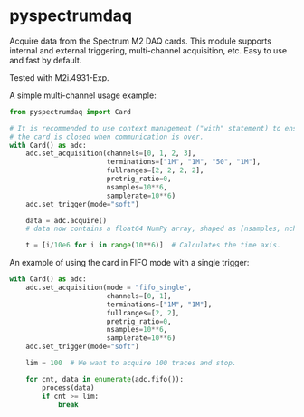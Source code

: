 # pyspectrumdaq
Acquire data from the Spectrum M2 DAQ cards. This module supports internal and external triggering, multi-channel acquisition, etc. Easy to use and fast by default.

Tested with M2i.4931-Exp.

A simple multi-channel usage example:

```python
from pyspectrumdaq import Card

# It is recommended to use context management ("with" statement) to ensire that 
# the card is closed when communication is over.
with Card() as adc:
    adc.set_acquisition(channels=[0, 1, 2, 3], 
                        terminations=["1M", "1M", "50", "1M"], 
                        fullranges=[2, 2, 2, 2],
                        pretrig_ratio=0, 
                        nsamples=10**6,
                        samplerate=10**6)             
    adc.set_trigger(mode="soft")

    data = adc.acquire()
    # data now contains a float64 NumPy array, shaped as [nsamples, nchannels]

    t = [i/10e6 for i in range(10**6)]  # Calculates the time axis.
```

An example of using the card in FIFO mode with a single trigger:
```python
with Card() as adc:
    adc.set_acquisition(mode = "fifo_single", 
                        channels=[0, 1], 
                        terminations=["1M", "1M"], 
                        fullranges=[2, 2],
                        pretrig_ratio=0, 
                        nsamples=10**6,
                        samplerate=10**6)             
    adc.set_trigger(mode="soft")

    lim = 100  # We want to acquire 100 traces and stop.

    for cnt, data in enumerate(adc.fifo()):
        process(data)
        if cnt >= lim:
            break
```
